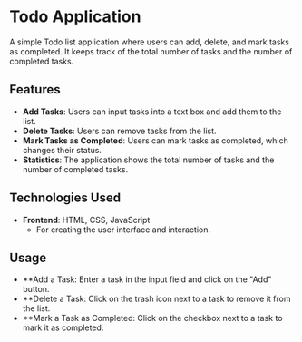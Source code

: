 # Todo Application

A simple Todo list application where users can add, delete, and mark tasks as completed. It keeps track of the total number of tasks and the number of completed tasks.

## Features

- **Add Tasks**: Users can input tasks into a text box and add them to the list.
- **Delete Tasks**: Users can remove tasks from the list.
- **Mark Tasks as Completed**: Users can mark tasks as completed, which changes their status.
- **Statistics**: The application shows the total number of tasks and the number of completed tasks.

## Technologies Used

- **Frontend**: HTML, CSS, JavaScript
  - For creating the user interface and interaction.
  
##  Usage

- **Add a Task: Enter a task in the input field and click on the "Add" button.
- **Delete a Task: Click on the trash icon next to a task to remove it from the list.
- **Mark a Task as Completed: Click on the checkbox next to a task to mark it as completed.
